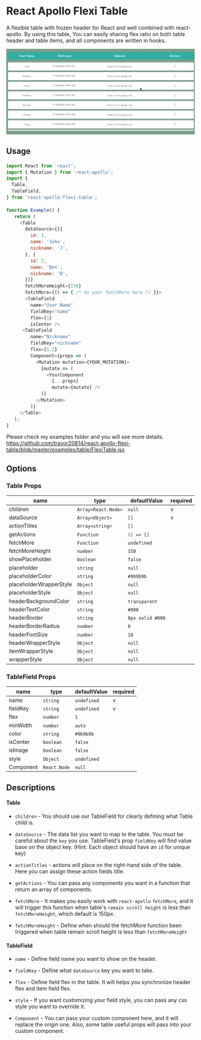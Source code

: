 # React Apollo Flexi Table

A flexible table with frozen header for React and well combined with react-apollo. By using this table, You can easily sharing flex ratio on both table header and table items, and all components are written in hooks.

![Demo GIF](https://github.com/travor20814/react-apollo-flexi-table/blob/master/examples/table-scroll.gif)

## Usage

```javascript
import React from 'react';
import { Mutation } from 'react-apollo';
import {
  Table,
  TableField,
} from 'react-apollo-flexi-table';

function Example() {
   return (
     <Table
       dataSource={[{
         id: 1,
         name: 'John',
         nickname: 'J',
       }, {
         id: 2,
         name: 'Ben',
         nickname: 'B',
       }]}
       fetchMoreHeight={150}
       fetchMore={() => { /* do your fetchMore here */ }}>
       <TableField
         name="User Name"
         fieldKey="name"
         flex={1}
         isCenter />
      <TableField
         name="Nickname"
         fieldKey="nickname"
         flex={1.2}
         Component={props => (
           <Mutation mutation={YOUR_MUTATION}>
             {mutate => (
               <YourComponent
                 {...props}
                 mutate={mutate} />
             )}
           </Mutation>
         )}
     </Table>
   );
}
```
Please check my examples folder and you will see more details.
https://github.com/travor20814/react-apollo-flexi-table/blob/master/examples/table/FlexiTable.jsx

## Options
### Table Props
| name | type | defaultValue | required |
| -- | -- | -- | -- |
| children | `Array<React.Node>` | `null` | v |
| dataSource | `Array<Object>` | `[]` | v |
| actionTitles | `Array<string>` | `[]` | |
| getActions | `Function` | `() => []` | |
| fetchMore | `Function` | `undefined` | |
| fetchMoreHeight | `number` | `150` | |
| showPlaceholder | `boolean` | `false` | |
| placeholder | `string` | `null` | |
| placeholderColor | `string` | `#9b9b9b` | |
| placeholderWrapperStyle | `Object` | `null` | |
| placeholderStyle | `Object` | `null` | |
| headerBackgroundColor | `string` | `transparent` | |
| headerTextColor | `string` | `#000` | |
| headerBorder | `string` | `0px solid #000`| |
| headerBorderRadius | `number` | `0` | |
| headerFontSize | `number` | `18` | |
| headerWrapperStyle | `Object` | `null` | |
| itemWrapperStyle | `Object` | `null` | |
| wrapperStyle | `Object` | `null` | |

### TableField Props

| name | type | defaultValue | required |
| -- | -- | -- | -- |
| name | `string` | `undefined` | v |
| fieldKey | `string` | `undefined` | v |
| flex | `number` | `1` | |
| minWidth | `number` | `auto` | |
| color | `string` | `#9b9b9b` | |
| isCenter | `boolean` | `false` | |
| isImage | `boolean` | `false` | |
| style | `Object` | `undefined` | |
| Component | `React.Node` | `null` | |

## Descriptions

#### Table

* `children` - You should use our TableField for clearly defining what Table child is.

* `dataSource` - The data list you want to map to the table. You must be careful about the `key` you use. TableField's prop `fieldKey` will find value base on the object key. (Hint: Each object should have an `id` for unique key)

* `actionTitles` - actions will place on the right-hand side of the table. Here you can assign these action fields title.

* `getActions` - You can pass any components you want in a function that return an array of components.

* `fetchMore` - It makes you easily work with `react-apollo` `fetchMore`, and it will trigger this function when table's `remain scroll height` is less than `fetchMoreHeight`, which default is 150px.

* `fetchMoreHeight` - Define when should the fetchMore function been triggered when table remain scroll height is less than `fetchMoreHeight`

#### TableField

* `name` - Define field name you want to show on the header.

* `fieldKey` - Define what `dataSource` key you want to take.

* `flex` - Define field flex in the table. It will helps you synchronize header flex and item field flex.

* `style` - If you want customizing your field style, you can pass any css style you want to override it.

* `Component` - You can pass your custom component here, and it will replace the origin one. Also, some table useful props will pass into your custom component.
